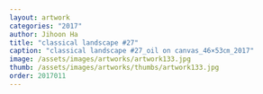 ```yaml
---
layout: artwork
categories: "2017"
author: Jihoon Ha
title: "classical landscape #27"
caption: "classical landscape #27_oil on canvas_46×53㎝_2017"
image: /assets/images/artworks/artwork133.jpg
thumb: /assets/images/artworks/thumbs/artwork133.jpg
order: 2017011
---
```

